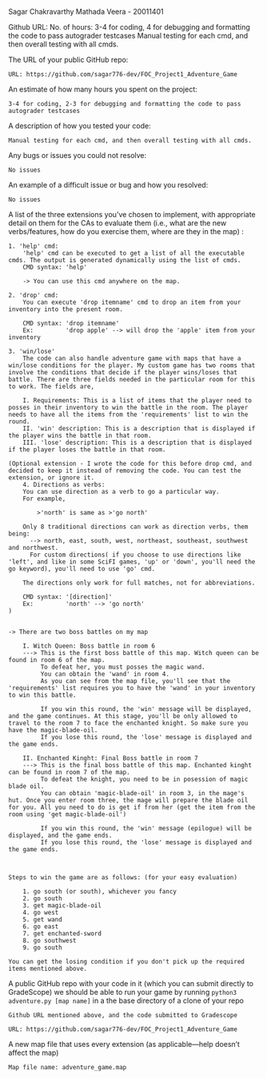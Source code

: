 Sagar Chakravarthy Mathada Veera - 20011401

Github URL: 
No. of hours: 3-4 for coding, 4 for debugging and formatting the code to pass autograder testcases
Manual testing for each cmd, and then overall testing with all cmds.

The URL of your public GitHub repo: 

    URL: https://github.com/sagar776-dev/FOC_Project1_Adventure_Game

An estimate of how many hours you spent on the project:

    3-4 for coding, 2-3 for debugging and formatting the code to pass autograder testcases

A description of how you tested your code:

    Manual testing for each cmd, and then overall testing with all cmds.

Any bugs or issues you could not resolve:

    No issues

An example of a difficult issue or bug and how you resolved:

    No issues

A list of the three extensions you’ve chosen to implement, with appropriate detail on them for the CAs to evaluate them 
(i.e., what are the new verbs/features, how do you exercise them, where are they in the map) :

    1. 'help' cmd:
        'help' cmd can be executed to get a list of all the executable cmds. The output is generated dynamically using the list of cmds.
        CMD syntax: 'help'

        -> You can use this cmd anywhere on the map.

    2. 'drop' cmd:
        You can execute 'drop itemname' cmd to drop an item from your inventory into the present room.

        CMD syntax: 'drop itemname'
        Ex:         'drop apple' --> will drop the 'apple' item from your inventory
    
    3. 'win/lose'
        The code can also handle adventure game with maps that have a win/lose conditions for the player. My custom game has two rooms that involve the conditions that decide if the player wins/loses that battle. There are three fields needed in the particular room for this to work. The fields are,

        I. Requirements: This is a list of items that the player need to posses in their inventory to win the battle in the room. The player needs to have all the items from the 'requirements' list to win the round.
        II. 'win' description: This is a description that is displayed if the player wins the battle in that room.
        III. 'lose' description: This is a description that is displayed if the player loses the battle in that room.

    (Optional extension - I wrote the code for this before drop cmd, and decided to keep it instead of removing the code. You can test the extension, or ignore it.
        4. Directions as verbs:
        You can use direction as a verb to go a particular way. 
        For example,

            >'north' is same as >'go north'

        Only 8 traditional directions can work as direction verbs, them being:
          --> north, east, south, west, northeast, southeast, southwest and northwest.
          For custom directions( if you choose to use directions like 'left', and like in some SciFI games, 'up' or 'down', you'll need the go keyword), you'll need to use 'go' cmd.

        The directions only work for full matches, not for abbreviations.

        CMD syntax: '[direction]'
        Ex:         'north' --> 'go north'
    )
    

    -> There are two boss battles on my map

        I. Witch Queen: Boss battle in room 6
        ---> This is the first boss battle of this map. Witch queen can be found in room 6 of the map.
             To defeat her, you must posses the magic wand.
             You can obtain the 'wand' in room 4.
             As you can see from the map file, you'll see that the 'requirements' list requires you to have the 'wand' in your inventory to win this battle.

             If you win this round, the 'win' message will be displayed, and the game continues. At this stage, you'll be only allowed to travel to the room 7 to face the enchanted knight. So make sure you have the magic-blade-oil.
             If you lose this round, the 'lose' message is displayed and the game ends.

        II. Enchanted Kinght: Final Boss battle in room 7
        ---> This is the final boss battle of this map. Enchanted kinght can be found in room 7 of the map.
             To defeat the knight, you need to be in posession of magic blade oil.
             You can obtain 'magic-blade-oil' in room 3, in the mage's hut. Once you enter room three, the mage will prepare the blade oil for you. All you need to do is get if from her (get the item from the room using 'get magic-blade-oil')

             If you win this round, the 'win' message (epilogue) will be displayed, and the game ends.
             If you lose this round, the 'lose' message is displayed and the game ends.

    

    Steps to win the game are as follows: (for your easy evaluation)

        1. go south (or south), whichever you fancy
        2. go south
        3. get magic-blade-oil
        4. go west
        5. get wand
        6. go east
        7. get enchanted-sword
        8. go southwest
        9. go south
    
    You can get the losing condition if you don't pick up the required items mentioned above.

A public GitHub repo with your code in it (which you can submit directly to GradeScope)
we should be able to run your game by running `python3 adventure.py [map name]` in a the base directory of a clone of your repo

    Github URL mentioned above, and the code submitted to Gradescope

    URL: https://github.com/sagar776-dev/FOC_Project1_Adventure_Game


A new map file that uses every extension (as applicable—help doesn’t affect the map)

    Map file name: adventure_game.map